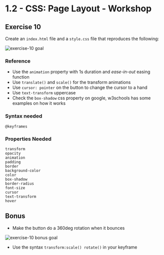 # 1.2 - CSS: Page Layout - Workshop

## Exercise 10

Create an `index.html` file and a `style.css` file that reproduces the following:

![exercise-10 goal](../../assets/ex-10-goal.gif)

### Reference

- Use the `animation` property with 1s duration and _ease-in-out_ easing function
- Use `translate()` and `scale()` for the transform animations
- Use `cursor: pointer` on the button to change the cursor to a hand
- Use `text-transform` uppercase
- Check the `box-shadow` css property on google, w3schools has some examples on how it works

### Syntax needed

```
@keyframes
```

### Properties Needed

```
transform
opacity
animation
padding
border
background-color
color
box-shadow
border-radius
font-size
cursor
text-transform
hover
```

## Bonus

- Make the button do a 360deg rotation when it bounces

![exercise-10 bonus goal](../../assets/ex-10-goal-bonus.gif)

- Use the syntax `transform:scale() rotate()` in your keyframe

